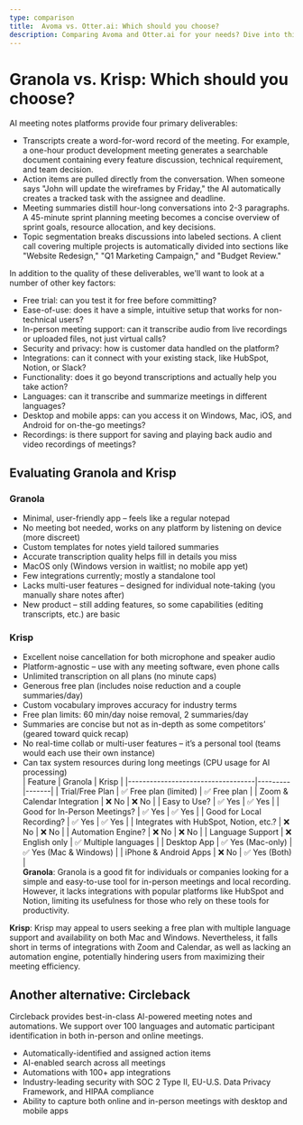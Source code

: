 ```yaml
---
type: comparison
title:  Avoma vs. Otter.ai: Which should you choose?
description: Comparing Avoma and Otter.ai for your needs? Dive into this article to evaluate both tools and discover an alternative, Circleback.
---
```


# Granola vs. Krisp: Which should you choose?  
AI meeting notes platforms provide four primary deliverables:  
  
* Transcripts create a word-for-word record of the meeting. For example, a one-hour product development meeting generates a searchable document containing every feature discussion, technical requirement, and team decision.  
* Action items are pulled directly from the conversation. When someone says "John will update the wireframes by Friday," the AI automatically creates a tracked task with the assignee and deadline.  
* Meeting summaries distill hour-long conversations into 2-3 paragraphs. A 45-minute sprint planning meeting becomes a concise overview of sprint goals, resource allocation, and key decisions.  
* Topic segmentation breaks discussions into labeled sections. A client call covering multiple projects is automatically divided into sections like "Website Redesign," "Q1 Marketing Campaign," and "Budget Review."  
  
In addition to the quality of these deliverables, we'll want to look at a number of other key factors:  
  
* Free trial: can you test it for free before committing?  
* Ease-of-use: does it have a simple, intuitive setup that works for non-technical users?  
* In-person meeting support: can it transcribe audio from live recordings or uploaded files, not just virtual calls?  
* Security and privacy: how is customer data handled on the platform?  
* Integrations: can it connect with your existing stack, like HubSpot, Notion, or Slack?  
* Functionality: does it go beyond transcriptions and actually help you take action?  
* Languages: can it transcribe and summarize meetings in different languages?  
* Desktop and mobile apps: can you access it on Windows, Mac, iOS, and Android for on-the-go meetings?  
* Recordings: is there support for saving and playing back audio and video recordings of meetings?    
## Evaluating Granola and Krisp  
### Granola
- Minimal, user-friendly app – feels like a regular notepad
- No meeting bot needed, works on any platform by listening on device (more discreet)
- Custom templates for notes yield tailored summaries
- Accurate transcription quality helps fill in details you miss
- MacOS only (Windows version in waitlist; no mobile app yet)
- Few integrations currently; mostly a standalone tool
- Lacks multi-user features – designed for individual note-taking (you manually share notes after)
- New product – still adding features, so some capabilities (editing transcripts, etc.) are basic

### Krisp
- Excellent noise cancellation for both microphone and speaker audio
- Platform-agnostic – use with any meeting software, even phone calls
- Unlimited transcription on all plans (no minute caps)
- Generous free plan (includes noise reduction and a couple summaries/day)
- Custom vocabulary improves accuracy for industry terms
- Free plan limits: 60 min/day noise removal, 2 summaries/day
- Summaries are concise but not as in-depth as some competitors’ (geared toward quick recap)
- No real-time collab or multi-user features – it’s a personal tool (teams would each use their own instance)
- Can tax system resources during long meetings (CPU usage for AI processing)  
| Feature                           | Granola | Krisp |
|-----------------------------------|---------|-------|
| Trial/Free Plan                   | ✅ Free plan (limited) | ✅ Free plan |
| Zoom & Calendar Integration        | ❌ No    | ❌ No  |
| Easy to Use?                      | ✅ Yes   | ✅ Yes |
| Good for In-Person Meetings?       | ✅ Yes   | ✅ Yes |
| Good for Local Recording?         | ✅ Yes   | ✅ Yes |
| Integrates with HubSpot, Notion, etc.? | ❌ No | ❌ No |
| Automation Engine?                 | ❌ No    | ❌ No  |
| Language Support                  | ❌ English only | ✅ Multiple languages |
| Desktop App                       | ✅ Yes (Mac-only) | ✅ Yes (Mac & Windows) |
| iPhone & Android Apps             | ❌ No    | ✅ Yes (Both) |  
**Granola**: Granola is a good fit for individuals or companies looking for a simple and easy-to-use tool for in-person meetings and local recording. However, it lacks integrations with popular platforms like HubSpot and Notion, limiting its usefulness for those who rely on these tools for productivity.

**Krisp**: Krisp may appeal to users seeking a free plan with multiple language support and availability on both Mac and Windows. Nevertheless, it falls short in terms of integrations with Zoom and Calendar, as well as lacking an automation engine, potentially hindering users from maximizing their meeting efficiency.  
## Another alternative: Circleback  
Circleback provides best-in-class AI-powered meeting notes and automations. We support over 100 languages and automatic participant identification in both in-person and online meetings.  
  
* Automatically-identified and assigned action items  
* AI-enabled search across all meetings  
* Automations with 100+ app integrations  
* Industry-leading security with SOC 2 Type II, EU-U.S. Data Privacy Framework, and HIPAA compliance  
* Ability to capture both online and in-person meetings with desktop and mobile apps  